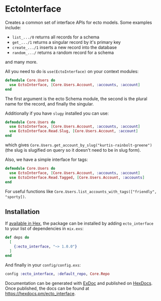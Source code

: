 # EctoInterface

Creates a common set of interface APIs for ecto models. Some examples include:

- `list_.../0` returns all records for a schema
- `get_.../1` returns a singular record by it's primary key
- `create_.../1` inserts a new record into the database
- `random_.../` returns a random record for a schema

and many more.

All you need to do is `use(EctoInterface)` on your context modules:

``` elixir
defmodule Core.Users do
  use EctoInterface, [Core.Users.Account, :accounts, :account]
end
```
The first argument is the ecto Schema module, the second is the plural name for the record, and finally the singular.

Additionally if you have `slugy` installed you can use:

``` elixir
defmodule Core.Users do
  use EctoInterface, [Core.Users.Account, :accounts, :account]
  use EctoInterface.Read.Slug, [Core.Users.Account, :account]
end
```

which gives `Core.Users.get_account_by_slug("kurtis-rainbolt-greene")` (the slug is slugified on query so it doesn't need to be in slug form).

Also, we have a simple interface for tags:


``` elixir
defmodule Core.Users do
  use EctoInterface, [Core.Users.Account, :accounts, :account]
  use EctoInterface.Read.Tagged, [Core.Users.Account, :accounts]
end
```

For useful functions like `Core.Users.list_accounts_with_tags(["friendly", "sporty])`.

## Installation

If [available in Hex](https://hex.pm/docs/publish), the package can be installed
by adding `ecto_interface` to your list of dependencies in `mix.exs`:

```elixir
def deps do
  [
    {:ecto_interface, "~> 1.0.0"}
  ]
end
```

And finally in your `config/config.exs`:

``` elixir
config :ecto_interface, :default_repo, Core.Repo
```

Documentation can be generated with [ExDoc](https://github.com/elixir-lang/ex_doc)
and published on [HexDocs](https://hexdocs.pm). Once published, the docs can
be found at <https://hexdocs.pm/ecto_interface>.
